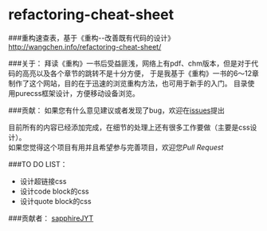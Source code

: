 refactoring-cheat-sheet
=======================

###重构速查表，基于《重构--改善既有代码的设计》
http://wangchen.info/refactoring-cheat-sheet/

###关于：
拜读《重构》一书后受益匪浅，网络上有pdf、chm版本，但是对于代码的高亮以及各个章节的跳转不是十分方便，
于是我基于《重构》一书的6～12章制作了这个网站，目的在于迅速的浏览重构方法，也可用于新手的入门。
目录使用purecss框架设计，方便移动设备浏览。

###贡献：
如果您有什么意见建议或者发现了bug，欢迎在[issues](https://github.com/wangvsa/refactoring-cheat-sheet/issues)提出 

目前所有的内容已经添加完成，在细节的处理上还有很多工作要做（主要是css设计）。<br>
如果您觉得这个项目有用并且希望参与完善项目，欢迎您*Pull Request*

###TO DO LIST：
- 设计超链接css
- 设计code block的css
- 设计quote block的css

###贡献者：
[sapphireJYT](https://github.com/sapphireJYT)
